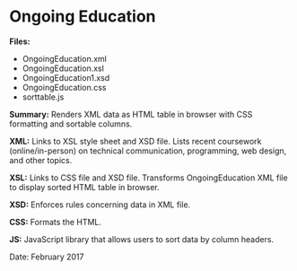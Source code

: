 # Ongoing Education

**Files:** 
* OngoingEducation.xml
* OngoingEducation.xsl
* OngoingEducation1.xsd
* OngoingEducation.css
* sorttable.js

**Summary:** Renders XML data as HTML table in browser with CSS formatting and sortable columns. 

**XML:** Links to XSL style sheet and XSD file. Lists recent coursework (online/in-person) on technical communication, programming, web design, and other topics.

**XSL:** Links to CSS file and XSD file. Transforms OngoingEducation XML file to display sorted HTML table in browser.

**XSD:** Enforces rules concerning data in XML file. 

**CSS:** Formats the HTML.

**JS:** JavaScript library that allows users to sort data by column headers.


Date: February 2017
